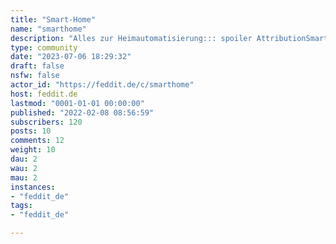 ```yaml
---
title: "Smart-Home" 
name: "smarthome"
description: "Alles zur Heimautomatisierung::: spoiler AttributionSmarthome icons created by [srip - Flaticon](https://www.flaticon.com/free-icons/smarthome):::"
type: community
date: "2023-07-06 18:29:32"
draft: false
nsfw: false
actor_id: "https://feddit.de/c/smarthome"
host: feddit.de
lastmod: "0001-01-01 00:00:00"
published: "2022-02-08 08:56:59"
subscribers: 120
posts: 10
comments: 12
weight: 10
dau: 2
wau: 2
mau: 2
instances:
- "feddit_de"
tags: 
- "feddit_de"

---
```

